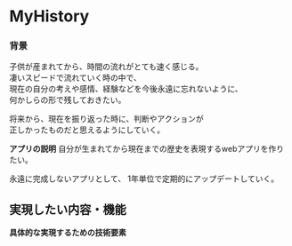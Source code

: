 # MyHistory

### 背景
子供が産まれてから、時間の流れがとても速く感じる。  
凄いスピードで流れていく時の中で、  
現在の自分の考えや感情、経験などを今後永遠に忘れないように、  
何かしらの形で残しておきたい。  

将来から、現在を振り返った時に、判断やアクションが  
正しかったものだと思えるようにしていく。  

**アプリの説明**
自分が生まれてから現在までの歴史を表現するwebアプリを作りたい。

永遠に完成しないアプリとして、
1年単位で定期的にアップデートしていく。

**実現したい内容・機能**
-


**具体的な実現するための技術要素**
